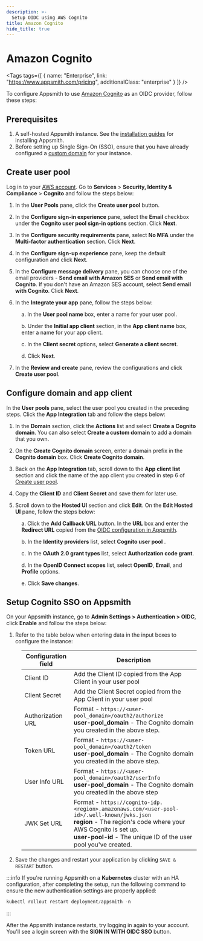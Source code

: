 ```yaml
---
description: >-
  Setup OIDC using AWS Cognito
title: Amazon Cognito
hide_title: true
---
```

<!-- vale off -->

<div className="tag-wrapper">
 <h1>Amazon Cognito</h1>

<Tags
tags={[
{ name: "Enterprise", link: "https://www.appsmith.com/pricing", additionalClass: "enterprise" }
]}
/>

</div>

<!-- vale on -->

To configure Appsmith to use [Amazon Cognito](https://aws.amazon.com/cognito/) as an OIDC provider, follow these steps:

## Prerequisites

1. A self-hosted Appsmith instance. See the [installation guides](/getting-started/setup/installation-guides) for installing Appsmith.
2. Before setting up Single Sign-On (SSO), ensure that you have already configured a [custom domain](/getting-started/setup/instance-configuration/custom-domain) for your instance.

## Create user pool

Log in to your [AWS account](https://console.aws.amazon.com/console/home). Go to **Services** > **Security, Identity & Compliance** > **Cognito** and follow the steps below:

<ZoomImage src="/img/AWS_cognito_create-userpool.png" alt="AWS Cognito create userpool image" caption="AWS Cognito create userpool image" />


1. In the **User Pools** pane, click the **Create user pool** button.

2. In the **Configure sign-in experience** pane,  select the **Email** checkbox under the **Cognito user pool sign-in options** section. Click **Next**.

3. In the **Configure security requirements** pane, select **No MFA** under the **Multi-factor authentication** section. Click **Next**. 

4. In the **Configure sign-up experience** pane, keep the default configuration and click **Next**.

5. In the **Configure message delivery** pane, you can choose one of the email providers - **Send email with Amazon SES** or **Send email with Cognito**. If you don't have an Amazon SES account, select **Send email with Cognito**. Click **Next**.

6.  In the **Integrate your app** pane, follow the steps below:

<dd>

a. In the **User pool name** box, enter a name for your user pool.

b. Under the **Initial app client** section, in the **App client name** box, enter a name for your app client.

c. In the **Client secret** options, select **Generate a client secret**.

d. Click **Next**.

</dd>

7. In the **Review and create** pane, review the configurations and click **Create user pool**.

## Configure domain and app client

In the **User pools** pane, select the user pool you created in the preceding steps. Click the **App Integration** tab and follow the steps below:

<ZoomImage src="/img/configure-domain-and-app-client.png" alt="Domain and app client configuration image" caption="Domain and app client configuration image" />



1. In the **Domain** section, click the **Actions** list and select **Create a Cognito domain**. You can also select **Create a custom domain** to add a domain that you own.

2. On the **Create Cognito domain** screen, enter a domain prefix in the **Cognito domain** box. Click **Create Cognito domain**.
   
<dd>

<ZoomImage src="/img/AWS-cognito_create_domain.png" alt="Create a domain image" caption="Create a domain image" />



</dd>

3. Back on the **App Integration** tab, scroll down to the **App client list** section and click the name of the app client you created in step 6 of [Create user pool](#create-user-pool).

4. Copy the **Client ID** and **Client Secret** and save them for later use.

5. Scroll down to the **Hosted UI** section and click **Edit**. On the **Edit Hosted UI** pane, follow the steps below:

<dd>



a. Click the **Add Callback URL** button. In the **URL** box and enter the **Redirect URL** copied from the [OIDC configuration in Appsmith](/getting-started/setup/instance-configuration/authentication/openid-connect-oidc#capture-redirect-url-for-oidc-configuration).

b. In the **Identity providers** list, select **Cognito user pool** .

c. In the **OAuth 2.0 grant types** list, select **Authorization code grant**.

d. In the **OpenID Connect scopes** list, select **OpenID**, **Email**, and **Profile** options.

e. Click **Save changes**.

<ZoomImage src="/img/edit-hosted-ui.png" alt="Edit hosted UI image" caption="Edit hosted UI image" />

</dd>

## Setup Cognito SSO on Appsmith

On your Appsmith instance, go to **Admin Settings > Authentication > OIDC**, click **Enable** and follow the steps below:

<ZoomImage src="/img/Appsmith_OIDC_creds.png" alt="Configure Appsmith OIDC credentials image" caption="Configure Appsmith OIDC credentials image" />


1. Refer to the table below when entering data in the input boxes to configure the instance:

<dd>

| Configuration field| Description |
| ------------------------------------| -----------------|
| Client ID | Add the Client ID copied from the App Client in your user pool |
| Client Secret |Add the Client Secret copied from the App Client in your user pool|
| Authorization URL                    | Format - `https://<user-pool_domain>/oauth2/authorize`<br/> **user-pool_domain** - The Cognito domain you created in the above step. |
| Token URL                            | Format - `https://<user-pool_domain>/oauth2/token`<br/>**user-pool_domain** - The Cognito domain you created in the above step. |
| User Info URL                        | Format - `https://<user-pool_domain>/oauth2/userInfo`<br/> **user-pool_domain** - The Cognito domain you created in the above step |
| JWK Set URL                          | Format - `https://cognito-idp.<region>.amazonaws.com/<user-pool-id>/.well-known/jwks.json`<br/>**region** - The region's code where your AWS Cognito is set up.<br/>**user-pool-id** -  The unique ID of the user pool you've created.  | 

</dd>


<ZoomImage src="/img/AWS_Urls.png" alt="AWS URLs image" caption="AWS URLs image" />



2. Save the changes and restart your application by clicking `SAVE & RESTART` button. 

:::info
If you're running Appsmith on a **Kubernetes** cluster with an HA configuration, after completing the setup, run the following command to ensure the new authentication settings are properly applied:

```js
kubectl rollout restart deployment/appsmith -n
```
:::


After the Appsmith instance restarts, try logging in again to your account. You'll see a login screen with the **SIGN IN WITH OIDC SSO** button.

